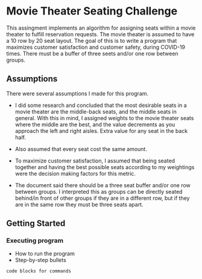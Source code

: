 # Movie Theater Seating Challenge

This assingment implements an algorithm for assigning seats within a movie theater to fulfill reservation requests. The movie theater is assumed to have a 10 row by 20 seat layout. The goal of this is to write a program that maximizes customer satisfaction and customer safety, during COVID-19 times. There must be a buffer of three seets and/or one row between groups.

## Assumptions

There were several assumptions I made for this program.

* I did some research and concluded that the most desirable seats in a movie theater are the middle-back seats, and the middle seats in general. With this in mind, I assigned weights to the movie theater seats where the middle are the best, and the value decrements as you approach the left and right aisles. Extra value for any seat in the back half.

* Also assumed that every seat cost the same amount. 

* To maximize customer satisfaction, I assumed that being seated together and having the best possible seats according to my weightings were the decision making factors for this metric.

* The document said there should be a three seat buffer and/or one row between groups. I interpreted this as groups can be directly seated behind/in front of other groups if they are in a different row, but if they are in the same row they must be three seats apart.



## Getting Started

### Executing program

* How to run the program
* Step-by-step bullets
```
code blocks for commands
```
